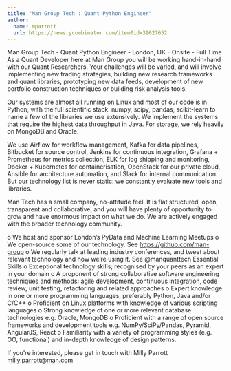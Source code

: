 ```yaml
---
title: "Man Group Tech : Quant Python Engineer"
author:
  name: mparrott
  url: https://news.ycombinator.com/item?id=39627652
---
```

Man Group Tech - Quant Python Engineer - London, UK - Onsite - Full Time
As a Quant Developer here at Man Group you will be working hand-in-hand with our Quant Researchers. Your challenges will be varied, and will involve implementing new trading strategies, building new research frameworks and quant libraries, prototyping new data feeds, development of new portfolio construction techniques or building risk analysis tools.

Our systems are almost all running on Linux and most of our code is in Python, with the full scientific stack: numpy, scipy, pandas, scikit-learn to name a few of the libraries we use extensively. We implement the systems that require the highest data throughput in Java. For storage, we rely heavily on MongoDB and Oracle.

We use Airflow for workflow management, Kafka for data pipelines, Bitbucket for source control, Jenkins for continuous integration, Grafana + Prometheus for metrics collection, ELK for log shipping and monitoring, Docker + Kubernetes for containerisation, OpenStack for our private cloud, Ansible for architecture automation, and Slack for internal communication. But our technology list is never static: we constantly evaluate new tools and libraries.

Man Tech has a small company, no-attitude feel. It is flat structured, open, transparent and collaborative, and you will have plenty of opportunity to grow and have enormous impact on what we do. We are actively engaged with the broader technology community.

o We host and sponsor London’s PyData and Machine Learning Meetups o We open-source some of our technology. See <a href="https:&#x2F;&#x2F;github.com&#x2F;man-group">https:&#x2F;&#x2F;github.com&#x2F;man-group</a> o We regularly talk at leading industry conferences, and tweet about relevant technology and how we’re using it. See @manquanttech Essential Skills o Exceptional technology skills; recognised by your peers as an expert in your domain o A proponent of strong collaborative software engineering techniques and methods: agile development, continuous integration, code review, unit testing, refactoring and related approaches o Expert knowledge in one or more programming languages, preferably Python, Java and&#x2F;or C&#x2F;C++ o Proficient on Linux platforms with knowledge of various scripting languages o Strong knowledge of one or more relevant database technologies e.g. Oracle, MongoDB o Proficient with a range of open source frameworks and development tools e.g. NumPy&#x2F;SciPy&#x2F;Pandas, Pyramid, AngularJS, React o Familiarity with a variety of programming styles (e.g. OO, functional) and in-depth knowledge of design patterns.

If you&#x27;re interested, please get in touch with Milly Parrott milly.parrott@man.com
